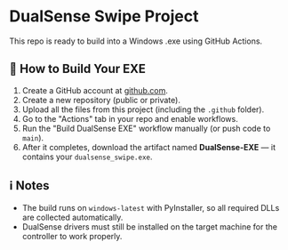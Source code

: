 # DualSense Swipe Project

This repo is ready to build into a Windows .exe using GitHub Actions.

## 🚀 How to Build Your EXE

1. Create a GitHub account at [github.com](https://github.com).
2. Create a new repository (public or private).
3. Upload all the files from this project (including the `.github` folder).
4. Go to the "Actions" tab in your repo and enable workflows.
5. Run the "Build DualSense EXE" workflow manually (or push code to `main`).
6. After it completes, download the artifact named **DualSense-EXE** — it contains your `dualsense_swipe.exe`.

## ℹ️ Notes
- The build runs on `windows-latest` with PyInstaller, so all required DLLs are collected automatically.
- DualSense drivers must still be installed on the target machine for the controller to work properly.
